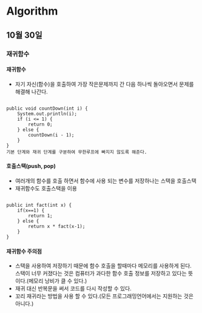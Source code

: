 # Algorithm

## 10월 30일

### 재귀함수

#### 재귀함수
* 자기 자신(함수)을 호출하여 가장 작은문제까지 간 다음 하나씩 돌아오면서 문제를 해결해 나간다.

<pre><code>
public void countDown(int i) {
	System.out.println(i);
	if (i <= 1) {
		return 0;
	} else {
		countDown(i - 1);
	}
}
기본 단계와 재귀 단계를 구분하여 무한루프에 빠지지 않도록 해준다.
</pre></code>


#### 호출스택(push, pop)
* 여러개의 함수를 호출 하면서 함수에 사용 되는 변수를 저장하나는 스택을 호출스택
* 재귀함수도 호출스택을 이용

<pre><code>
public int fact(int x) {
	if(x==1) {
		return 1;
	} else {
		return x * fact(x-1);
	}
}
</pre></code>

#### 재귀함수 주의점
* 스택을 사용하여 저장하기 때문에 함수 호출을 할때마다 메모리를 사용하게 된다. 스택이 너무 커졌다는 것은 컴퓨터가 과다한 함수 호출 정보를 저장하고 있다는 뜻이다.(메모리 낭비가 클 수 있다.)
* 재귀 대신 반복문을 써서 코드를 다시 작성할 수 있다.
* 꼬리 재귀라는 방법을 사용 할 수 있다.(모든 프로그래밍언어에서는 지원하는 것은 아니다.)